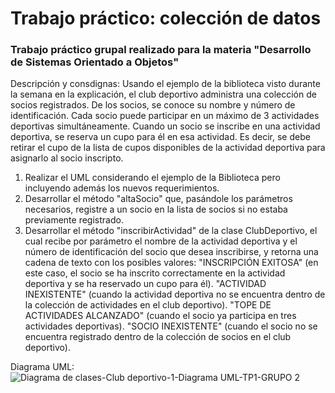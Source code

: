 <h1>Trabajo práctico: colección de datos </h1>

<h3>Trabajo práctico grupal realizado para la materia "Desarrollo de Sistemas Orientado a Objetos"</h3>

Descripción y consdignas:
Usando el ejemplo de la biblioteca visto durante la semana en la explicación, el club deportivo administra una colección de socios registrados. De los socios, se conoce su nombre y número de identificación. Cada socio puede participar en un máximo de 3 actividades deportivas simultáneamente.
Cuando un socio se inscribe en una actividad deportiva, se reserva un cupo para él en esa actividad. Es decir, se debe retirar el cupo de la lista de cupos disponibles de la actividad deportiva para asignarlo al socio inscripto.

1. Realizar el UML considerando el ejemplo de la Biblioteca pero incluyendo además los nuevos requerimientos.
2. Desarrollar el método "altaSocio" que, pasándole los parámetros necesarios, registre a un socio en la lista de socios si no estaba previamente registrado.
3. Desarrollar el método "inscribirActividad" de la clase ClubDeportivo, el cual recibe por parámetro el nombre de la actividad deportiva y el número de identificación del socio que desea inscribirse, y retorna una cadena de texto con los
posibles valores:
 "INSCRIPCIÓN EXITOSA" (en este caso, el socio se ha inscrito correctamente en la actividad deportiva y se ha reservado un cupo para él).
 "ACTIVIDAD INEXISTENTE" (cuando la actividad deportiva no se encuentra dentro de la colección de actividades en el club deportivo).
 "TOPE DE ACTIVIDADES ALCANZADO" (cuando el socio ya participa en tres actividades deportivas).
 "SOCIO INEXISTENTE" (cuando el socio no se encuentra registrado dentro de la colección de socios en el club deportivo).

Diagrama UML: ![Diagrama de clases-Club deportivo-1-Diagrama UML-TP1-GRUPO 2](https://github.com/user-attachments/assets/09f09950-ff91-4007-9201-053078d1bc62)

